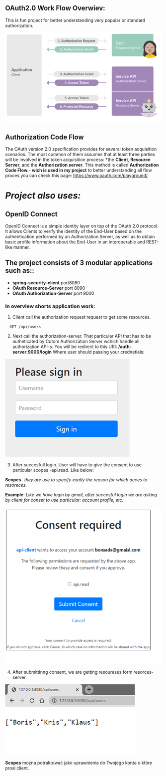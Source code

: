 ## OAuth2.0 Work Flow Overwiev:
This is fun project for better understanding very popular or standard authorization.
<center><img src="images/normal.PNG"></center>

## Authorization Code Flow
The OAuth version 2.0 specification provides for several token acquisition scenarios. The most common of them assumes that at least three parties will be involved in the token acquisition process: *the **Client**, **Resource Server**, and the **Authorization server**. This method is called **Authorization Code Flow.**- **wich is used in my project** to better understanding all flow proces you can check this page: https://www.oauth.com/playground/

# *Project also uses:*
## OpenID Connect
OpenID Connect is a simple identity layer on top of the OAuth 2.0 protocol. It allows Clients to verify the identity of the End-User based on the authentication performed by an Authorization Server, as well as to obtain basic profile information about the End-User in an interoperable and REST-like manner.
## The project consists of 3 modular applications such as::
- **spring-security-client** port8080
- **OAuth Resource-Server**   port 8090
- **OAuth Authorization-Server** port 9000

### In overview shorts application work:
1. Client call the authorization request request to get some resources.
```http
  GET /api/users
```
2. Next call the authorization-server. That particular API that has to be autheticated by Cutom Authorization Server wchich handle all authorization API-s. You will be redirect to this URI:
**/auth-server:9000/login** Where user should passing your crednetials:


<img src="images/3.PNG">

3. After succesfull login. User will have to give the consent to use particular scopes -api.read. Like below:

**Scopes**- *they are use to specify exatly the reason for which acces to resoreces.*

**Example**: *Like we have login by gmail, after succesful login we are asking by client for conset to use particular: account profile, etc.*   


<img src="images/udzielenie_zgody.PNG">

4. After submittinng consent, we are getting resoureses form resorces-server.



<img src="images/getResources.PNG">


**Scopes** mozna potraktować jako uprawnienia do Twojego konta o które prosi client.




<!-- ![alt text](images/getResources.PNG "Tittle") -->



